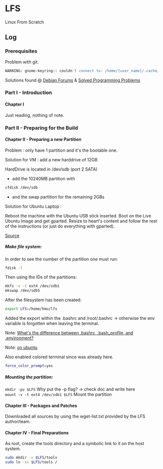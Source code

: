 # LFS
Linux From Scratch

## Log

### Prerequisites
Problem with git.
```bash
WARNING: gnome-keyring:: couldn't connect to: /home/[user_name]/.cache/keyring-[generated_string]/pkcs11
```
Solutions found @ [Debian Forums](https://lists.debian.org/debian-user/2014/05/msg00070.html) & [Solved Programming Problems](http://hongouru.blogspot.ch/2012/07/solved-warning-gnome-keyring-couldnt.html)


### Part I - Introduction

#### Chapter I
Just reading, nothing of note.

### Part II - Preparing for the Build

#### Chapter II - Preparing a new Partition
Problem : only have 1 partition and it's the bootable one.

Solution for VM : add a new harddrive of 12GB

HardDrive is located in /dev/sdb (port 2 SATA)
- add the 10240MB partition with 
```bash
cfdisk /dev/sdb
```
- and the swap partition for the remaining 2GBs

Solution for Ubuntu Laptop :

Reboot the machine with the Ubuntu USB stick inserted. Boot on the Live Ubuntu Image and get gparted. Resize to heart's content and follow the rest of the instructions (or just do everything with gparted).

[Source](http://askubuntu.com/questions/291888/can-i-adjust-reduce-my-partition-size-for-ubuntu)

##### Make file system:

In order to see the number of the partition one must run: 

```bash
fdisk -l
```
 
Then using the IDs of the partitions:
```bash
mkfs -v -t ext4 /dev/sdb1
mkswap /dev/sdb5
```

After the filesystem has been created:
```bash
export LFS=/home/hmu/lfs
```

Added the export within the .bashrc and /root/.bashrc -> otherwise the env variable is 
forgotten when leaving the terminal.

Note: [What's the difference between .bashrc, .bash_profile, and .environment?](http://stackoverflow.com/questions/415403/whats-the-difference-between-bashrc-bash-profile-and-environment)

Note: [on ubuntu](https://help.ubuntu.com/community/EnvironmentVariables)

Also enabled colored terminal since was already here.
```bash
force_color_prompt=yes
```

##### Mounting the partition:
`mkdir -pv $LFS` Why put the -p flag? -> check doc and write here <br>
`mount -v -t ext4 /dev/sdb1 $LFS` Mount the partition
#### Chapter III - Packages and Patches
Downloaded all sources by using the wget-list.txt provided by the LFS author/team.
#### Chapter IV - Final Preparations
As root, create the tools directory and a symbolic link to it on the host system.
```bash
sudo mkdir -v $LFS/tools
sudo ln -sv $LFS/tools /
```

